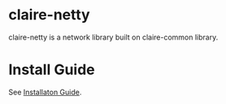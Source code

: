 claire-netty
============

claire-netty is a network library built on claire-common library.

Install Guide
=============

See [Installaton Guide][1].


   [1]: https://github.com/robbinfan/claire-netty/blob/master/Installation%20Guide.md
